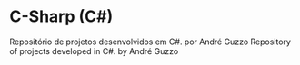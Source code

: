 # C-Sharp (C#)
  Repositório de projetos desenvolvidos em C#. por André Guzzo
  Repository of projects developed in C#. by André Guzzo
